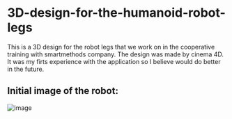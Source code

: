 # 3D-design-for-the-humanoid-robot-legs

This is a 3D design for the robot legs that we work on in the cooperative training with smartmethods company. The design was made by cinema 4D.
It was my firts experience with the application so I believe would do better in the future.

## Initial image of the robot:

![image](https://user-images.githubusercontent.com/107978874/187047505-e3e09a58-fdf3-4fab-bd9b-f432540aa7fe.png)
